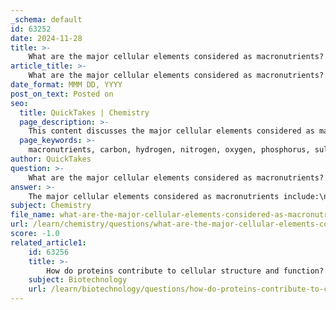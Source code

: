 ```yaml
---
_schema: default
id: 63252
date: 2024-11-28
title: >-
    What are the major cellular elements considered as macronutrients?
article_title: >-
    What are the major cellular elements considered as macronutrients?
date_format: MMM DD, YYYY
post_on_text: Posted on
seo:
  title: QuickTakes | Chemistry
  page_description: >-
    This content discusses the major cellular elements considered as macronutrients, including carbon, hydrogen, nitrogen, oxygen, phosphorus, and sulfur, and their significance in various biological processes.
  page_keywords: >-
    macronutrients, carbon, hydrogen, nitrogen, oxygen, phosphorus, sulfur, cellular elements, metabolism, growth, repair, amino acids, ATP, nucleic acids, essential minerals
author: QuickTakes
question: >-
    What are the major cellular elements considered as macronutrients?
answer: >-
    The major cellular elements considered as macronutrients include:\n\n1. **Carbon (C)** - A fundamental building block of life, carbon is essential for the formation of organic molecules, including carbohydrates, proteins, and lipids.\n\n2. **Hydrogen (H)** - Often found in conjunction with carbon, hydrogen is a key component of water and organic compounds, playing a crucial role in energy production and metabolic processes.\n\n3. **Nitrogen (N)** - Vital for the synthesis of amino acids (the building blocks of proteins) and nucleotides (the building blocks of nucleic acids), nitrogen is essential for growth and reproduction in all living organisms.\n\n4. **Oxygen (O)** - Required for cellular respiration, oxygen is a critical element in the production of energy within cells and is also a component of water and organic molecules.\n\n5. **Phosphorus (P)** - An important element in the formation of nucleic acids (DNA and RNA) and ATP (adenosine triphosphate), phosphorus is crucial for energy transfer and storage in cells.\n\n6. **Sulfur (S)** - A component of certain amino acids (like cysteine and methionine) and vitamins, sulfur is important for protein structure and function.\n\nIn addition to these elements, certain minerals such as calcium, sodium, magnesium, and potassium are sometimes classified as macronutrients due to their significant roles in various physiological processes, even though they are required in smaller amounts compared to the primary macronutrients. \n\nOverall, these macronutrients are essential for various cellular functions, including metabolism, growth, and repair.
subject: Chemistry
file_name: what-are-the-major-cellular-elements-considered-as-macronutrients.md
url: /learn/chemistry/questions/what-are-the-major-cellular-elements-considered-as-macronutrients
score: -1.0
related_article1:
    id: 63256
    title: >-
        How do proteins contribute to cellular structure and function?
    subject: Biotechnology
    url: /learn/biotechnology/questions/how-do-proteins-contribute-to-cellular-structure-and-function
---
```


&nbsp;